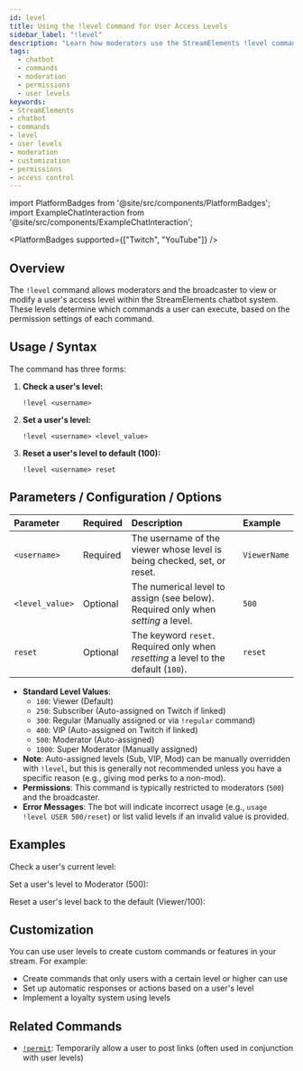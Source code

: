 ```yaml
---
id: level
title: Using the !level Command for User Access Levels
sidebar_label: "!level"
description: "Learn how moderators use the StreamElements !level command to view, set, and reset user access levels for command permissions."
tags:
  - chatbot
  - commands
  - moderation
  - permissions
  - user levels
keywords:
- StreamElements
- chatbot
- commands
- level
- user levels
- moderation
- customization
- permissions
- access control
---
```


import PlatformBadges from '@site/src/components/PlatformBadges';
import ExampleChatInteraction from '@site/src/components/ExampleChatInteraction';

<PlatformBadges supported={["Twitch", "YouTube"]} />

## Overview

The `!level` command allows moderators and the broadcaster to view or modify a user's access level within the StreamElements chatbot system. These levels determine which commands a user can execute, based on the permission settings of each command.

## Usage / Syntax

The command has three forms:

1.  **Check a user's level:**
    ```
    !level <username>
    ```
2.  **Set a user's level:**
    ```
    !level <username> <level_value>
    ```
3.  **Reset a user's level to default (100):**
    ```
    !level <username> reset
    ```

## Parameters / Configuration / Options

| Parameter       | Required | Description                                                                               | Example      |
| :-------------- | :------- | :---------------------------------------------------------------------------------------- | :----------- |
| `<username>`    | Required | The username of the viewer whose level is being checked, set, or reset.                   | `ViewerName` |
| `<level_value>` | Optional | The numerical level to assign (see below). Required only when *setting* a level.        | `500`        |
| `reset`         | Optional | The keyword `reset`. Required only when *resetting* a level to the default (`100`). | `reset`      |

-   **Standard Level Values**:
    -   `100`: Viewer (Default)
    -   `250`: Subscriber (Auto-assigned on Twitch if linked)
    -   `300`: Regular (Manually assigned or via `!regular` command)
    -   `400`: VIP (Auto-assigned on Twitch if linked)
    -   `500`: Moderator (Auto-assigned)
    -   `1000`: Super Moderator (Manually assigned)
-   **Note**: Auto-assigned levels (Sub, VIP, Mod) can be manually overridden with `!level`, but this is generally not recommended unless you have a specific reason (e.g., giving mod perks to a non-mod).
-   **Permissions**: This command is typically restricted to moderators (`500`) and the broadcaster.
-   **Error Messages**: The bot will indicate incorrect usage (e.g., `usage !level USER 500/reset`) or list valid levels if an invalid value is provided.

## Examples

Check a user's current level:

<ExampleChatInteraction
  inputPersona="moderator"
  inputUsernameOverride="ModUser"
  inputMessage="!level ViewerName"
  outputMessage="@[ModUser], the level of ViewerName is 100"
/>

Set a user's level to Moderator (500):

<ExampleChatInteraction
  inputPersona="moderator"
  inputUsernameOverride="ModUser"
  inputMessage="!level AnotherViewer 500"
  outputMessage="@[ModUser], successfully set AnotherViewer's level to 500, you can reset it with !level AnotherViewer reset"
/>

Reset a user's level back to the default (Viewer/100):

<ExampleChatInteraction
  inputPersona="moderator"
  inputUsernameOverride="ModUser"
  inputMessage="!level AnotherViewer reset"
  outputMessage="@[ModUser], successfully reset AnotherViewer's level to 100 Kappa"
/>

## Customization

You can use user levels to create custom commands or features in your stream. For example:

- Create commands that only users with a certain level or higher can use
- Set up automatic responses or actions based on a user's level
- Implement a loyalty system using levels

## Related Commands

- [`!permit`](permit.md): Temporarily allow a user to post links (often used in conjunction with user levels)

